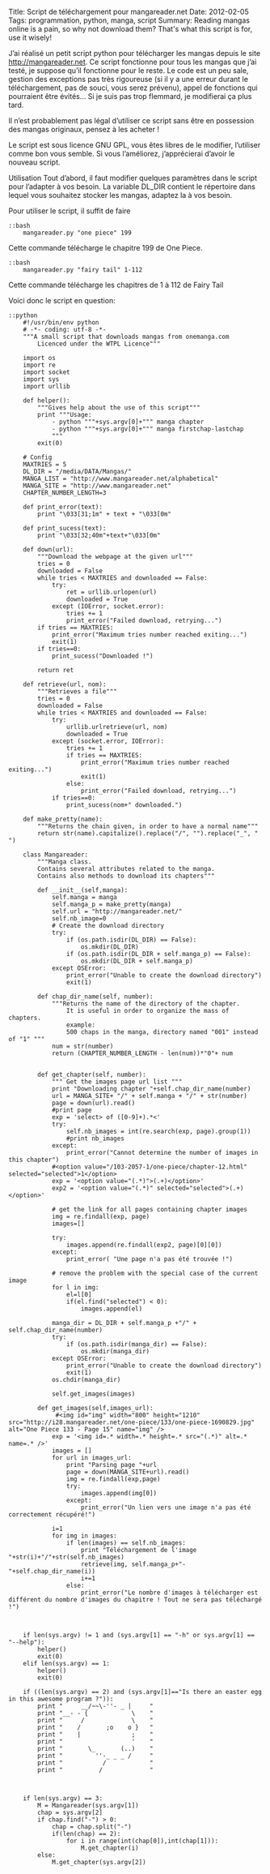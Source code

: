 Title: Script de téléchargement pour mangareader.net 
Date: 2012-02-05 
Tags: programmation, python, manga, script 
Summary: Reading mangas online is a pain, so why not download them? That's what this script is for, use it wisely!


J’ai réalisé un petit script python pour télécharger les mangas depuis le site
<http://mangareader.net>.
Ce script fonctionne pour tous les mangas que j’ai testé, je suppose qu’il fonctionne pour le reste.
Le code est un peu sale, gestion des exceptions pas très rigoureuse (si il y a une erreur durant le téléchargement, pas de souci, vous serez prévenu), appel de fonctions qui pourraient être évités…
Si je suis pas trop flemmard, je modifierai ça plus tard.

Il n’est probablement pas légal d’utiliser ce script sans être en possession des mangas originaux, pensez à les acheter !

Le script est sous licence GNU GPL, vous êtes libres de le modifier, l’utiliser comme bon vous semble. Si vous l’améliorez, j’apprécierai d’avoir le nouveau script.

Utilisation
Tout d’abord, il faut modifier quelques paramètres dans le script pour l’adapter à vos besoin.
La variable DL_DIR contient le répertoire dans lequel vous souhaitez stocker les mangas, adaptez la à vos besoin.

Pour utiliser le script, il suffit de faire

    ::bash
        mangareader.py "one piece" 199

Cette commande télécharge le chapitre 199 de One Piece.

    ::bash
        mangareader.py "fairy tail" 1-112

Cette commande télécharge les chapitres de 1 à 112 de Fairy Tail

Voici donc le script en question:

    ::python
        #!/usr/bin/env python
        # -*- coding: utf-8 -*-
        """A small script that downloads mangas from onemanga.com
            Licenced under the WTPL Licence"""

        import os
        import re
        import socket
        import sys
        import urllib

        def helper():
            """Gives help about the use of this script"""
            print """Usage:
                - python """+sys.argv[0]+""" manga chapter
                - python """+sys.argv[0]+""" manga firstchap-lastchap
                """
            exit(0)

        # Config
        MAXTRIES = 5
        DL_DIR = "/media/DATA/Mangas/"
        MANGA_LIST = "http://www.mangareader.net/alphabetical"
        MANGA_SITE = "http://www.mangareader.net"
        CHAPTER_NUMBER_LENGTH=3

        def print_error(text):
            print "\033[31;1m" + text + "\033[0m"

        def print_sucess(text):
            print "\033[32;40m"+text+"\033[0m"

        def down(url):
            """Download the webpage at the given url"""
            tries = 0
            downloaded = False
            while tries < MAXTRIES and downloaded == False:
                try:
                    ret = urllib.urlopen(url)
                    downloaded = True
                except (IOError, socket.error):
                    tries += 1
                    print_error("Failed download, retrying...")
            if tries == MAXTRIES:
                print_error("Maximum tries number reached exiting...")
                exit(1)
            if tries==0:
                print_sucess("Downloaded !")

            return ret

        def retrieve(url, nom):
            """Retrieves a file"""
            tries = 0
            downloaded = False
            while tries < MAXTRIES and downloaded == False:
                try:
                    urllib.urlretrieve(url, nom)
                    downloaded = True
                except (socket.error, IOError):
                    tries += 1
                    if tries == MAXTRIES:
                        print_error("Maximum tries number reached exiting...")
                        exit(1)
                    else:
                        print_error("Failed download, retrying...")
                if tries==0:
                    print_sucess(nom+" downloaded.")

        def make_pretty(name):
            """Returns the chain given, in order to have a normal name"""
            return str(name).capitalize().replace("/", "").replace("_", " ")

        class Mangareader:
            """Manga class.
            Contains several attributes related to the manga.
            Contains also methods to download its chapters"""

            def __init__(self,manga):
                self.manga = manga
                self.manga_p = make_pretty(manga)
                self.url = "http://mangareader.net/"
                self.nb_image=0
                # Create the download directory
                try:
                    if (os.path.isdir(DL_DIR) == False):
                        os.mkdir(DL_DIR)
                    if (os.path.isdir(DL_DIR + self.manga_p) == False):
                        os.mkdir(DL_DIR + self.manga_p)
                except OSError:
                    print_error("Unable to create the download directory")
                    exit(1)

            def chap_dir_name(self, number):
                """Returns the name of the directory of the chapter.
                    It is useful in order to organize the mass of chapters.
                    example:
                    500 chaps in the manga, directory named "001" instead of "1" """
                num = str(number)
                return (CHAPTER_NUMBER_LENGTH - len(num))*"0"+ num


            def get_chapter(self, number):
                """ Get the images page url list """
                print "Downloading chapter "+self.chap_dir_name(number)
                url = MANGA_SITE+ "/" + self.manga + "/" + str(number)
                page = down(url).read()
                #print page
                exp = 'select> of ([0-9]+).*<'
                try:
                    self.nb_images = int(re.search(exp, page).group(1))
                    #print nb_images
                except:
                    print_error("Cannot determine the number of images in this chapter")
                #<option value="/103-2057-1/one-piece/chapter-12.html" selected="selected">1</option>
                exp = '<option value="(.*)">(.+)</option>'
                exp2 = '<option value="(.*)" selected="selected">(.+)</option>'

                # get the link for all pages containing chapter images
                img = re.findall(exp, page)
                images=[]

                try:
                    images.append(re.findall(exp2, page)[0][0])
                except:
                    print_error( "Une page n'a pas été trouvée !")

                # remove the problem with the special case of the current image
                for l in img:
                    el=l[0]
                    if(el.find("selected") < 0):
                        images.append(el)

                manga_dir = DL_DIR + self.manga_p +"/" + self.chap_dir_name(number)
                try:
                    if (os.path.isdir(manga_dir) == False):
                        os.mkdir(manga_dir)
                except OSError:
                    print_error("Unable to create the download directory")
                    exit(1)
                os.chdir(manga_dir)

                self.get_images(images)

            def get_images(self,images_url):
                 #<img id="img" width="800" height="1210" src="http://i28.mangareader.net/one-piece/133/one-piece-1690829.jpg" alt="One Piece 133 - Page 15" name="img" />
                exp = '<img id=.* width=.* height=.* src="(.*)" alt=.* name=.* />'
                images = []
                for url in images_url:
                    print "Parsing page "+url
                    page = down(MANGA_SITE+url).read()
                    img = re.findall(exp,page)
                    try:
                        images.append(img[0])
                    except:
                        print_error("Un lien vers une image n'a pas été correctement récupéré!")

                i=1
                for img in images:
                    if len(images) == self.nb_images:
                        print "Téléchargement de l'image "+str(i)+"/"+str(self.nb_images)
                        retrieve(img, self.manga_p+"-"+self.chap_dir_name(i))
                        i+=1
                    else:
                        print_error("Le nombre d'images à télécharger est différent du nombre d'images du chapitre ! Tout ne sera pas téléchargé !")



        if len(sys.argv) != 1 and (sys.argv[1] == "-h" or sys.argv[1] == "--help"):
            helper()
            exit(0)
        elif len(sys.argv) == 1:
            helper()
            exit(0)

        if ((len(sys.argv) == 2) and (sys.argv[1]=="Is there an easter egg in this awesome program ?")):
            print "     __/~~\-''- _ |     "
            print "__- - {            \    "
            print "     /             \    "
            print "    /       ;o    o }   "
            print "    |              ;    "
            print "                   '    "
            print "       \_       (..)    "
            print "         ''-_ _ _ /     "
            print "           /            "
            print "          /             "



        if len(sys.argv) == 3:
            M = Mangareader(sys.argv[1])
            chap = sys.argv[2]
            if chap.find("-") > 0:
                chap = chap.split("-")
                if(len(chap) == 2):
                    for i in range(int(chap[0]),int(chap[1])):
                        M.get_chapter(i)
            else:
                M.get_chapter(sys.argv[2])
